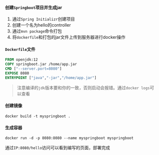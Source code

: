 #### 创建`Springboot`项目并生成jar

1. 通过`Spring Initializr`创建项目
2. 创建一个名为hello的controller
3. 通过`mvn package`命令打包
4. 将`dockerfile`和打包的jar文件上传到服务器进行docker操作



#### `Dockerfile`文件

```dockerfile
FROM openjdk:12
COPY springboot.jar /home/app.jar
CMD ["--server.port=8080"]
EXPOSE 8080
ENTRYPOINT ["java","-jar","/home/app.jar"]
```

> 注意编译的`jdk`版本要和你的一致，否则启动会报错。通过`docker logs`可以查看

#### 创建镜像

```
docker build -t myspringboot .
```

#### 生成容器

```
docker run -d -p 8080:8080 --name myspringboot myspringboot
```

通过`IP:8080/hello`访问可以看到编写的页面，部署完成